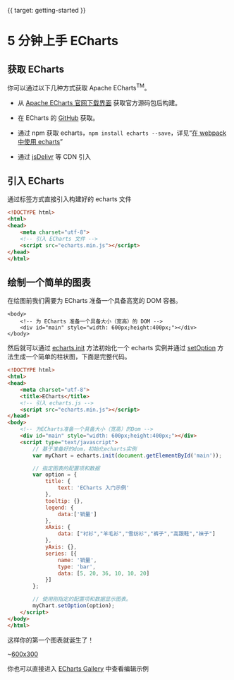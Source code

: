 {{ target: getting-started }}
# 5 分钟上手 ECharts

## 获取 ECharts

你可以通过以下几种方式获取 Apache ECharts<sup>TM</sup>。

* 从 [Apache ECharts 官网下载界面](${websitePath}/zh/download.html) 获取官方源码包后构建。

* 在 ECharts 的 [GitHub](https://github.com/apache/incubator-echarts/releases) 获取。

*  通过 npm 获取 echarts，`npm install echarts --save`，详见“[在 webpack 中使用 echarts](tutorial.html#%E5%9C%A8%20webpack%20%E4%B8%AD%E4%BD%BF%E7%94%A8%20ECharts)”

* 通过 [jsDelivr](https://www.jsdelivr.com/package/npm/echarts) 等 CDN 引入

## 引入 ECharts

通过标签方式直接引入构建好的 echarts 文件

```html
<!DOCTYPE html>
<html>
<head>
    <meta charset="utf-8">
    <!-- 引入 ECharts 文件 -->
    <script src="echarts.min.js"></script>
</head>
</html>
```

## 绘制一个简单的图表

在绘图前我们需要为 ECharts 准备一个具备高宽的 DOM 容器。

```
<body>
    <!-- 为 ECharts 准备一个具备大小（宽高）的 DOM -->
    <div id="main" style="width: 600px;height:400px;"></div>
</body>
```

然后就可以通过 [echarts.init](api.html#echarts.init) 方法初始化一个 echarts 实例并通过 [setOption](api.html#echartsInstance.setOption) 方法生成一个简单的柱状图，下面是完整代码。


```html
<!DOCTYPE html>
<html>
<head>
    <meta charset="utf-8">
    <title>ECharts</title>
    <!-- 引入 echarts.js -->
    <script src="echarts.min.js"></script>
</head>
<body>
    <!-- 为ECharts准备一个具备大小（宽高）的Dom -->
    <div id="main" style="width: 600px;height:400px;"></div>
    <script type="text/javascript">
        // 基于准备好的dom，初始化echarts实例
        var myChart = echarts.init(document.getElementById('main'));

        // 指定图表的配置项和数据
        var option = {
            title: {
                text: 'ECharts 入门示例'
            },
            tooltip: {},
            legend: {
                data:['销量']
            },
            xAxis: {
                data: ["衬衫","羊毛衫","雪纺衫","裤子","高跟鞋","袜子"]
            },
            yAxis: {},
            series: [{
                name: '销量',
                type: 'bar',
                data: [5, 20, 36, 10, 10, 20]
            }]
        };

        // 使用刚指定的配置项和数据显示图表。
        myChart.setOption(option);
    </script>
</body>
</html>
```

这样你的第一个图表就诞生了！

~[600x300](${galleryViewPath}doc-example/getting-started&reset=1&edit=1)

你也可以直接进入 [ECharts Gallery](${galleryEditorPath}doc-example/getting-started) 中查看编辑示例
